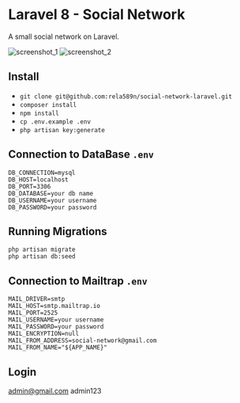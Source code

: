 # Laravel 8 - Social Network

A small social network on Laravel.

![screenshot_1](screenshots/1.png)
![screenshot_2](screenshots/2.png)

## Install

- `git clone git@github.com:rela589n/social-network-laravel.git`
- `composer install`
- `npm install`
- `cp .env.example .env`
- `php artisan key:generate`

## Connection to DataBase `.env`
```
DB_CONNECTION=mysql
DB_HOST=localhost
DB_PORT=3306
DB_DATABASE=your db name
DB_USERNAME=your username
DB_PASSWORD=your password
```

## Running Migrations
```
php artisan migrate
php artisan db:seed
```

## Connection to Mailtrap `.env`
```
MAIL_DRIVER=smtp
MAIL_HOST=smtp.mailtrap.io
MAIL_PORT=2525
MAIL_USERNAME=your username
MAIL_PASSWORD=your password
MAIL_ENCRYPTION=null
MAIL_FROM_ADDRESS=social-network@gmail.com
MAIL_FROM_NAME="${APP_NAME}"
```

## Login
admin@gmail.com
admin123
